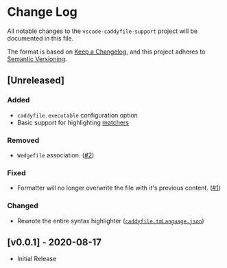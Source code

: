 # Change Log
All notable changes to the `vscode-caddyfile-support` project will be documented in this file.

The format is based on [Keep a Changelog](https://keepachangelog.com/en/1.0.0/), and this project adheres to [Semantic Versioning](https://semver.org/spec/v2.0.0.html).

## [Unreleased]
### Added
- `caddyfile.executable` configuration option
- Basic support for highlighting [matchers](https://caddyserver.com/docs/caddyfile/concepts#matchers)

### Removed
- `Wedgefile` association. ([#2](https://github.com/matthewpi/vscode-caddyfile-support/pull/2))

### Fixed
- Formatter will no longer overwrite the file with it's previous content. ([#1](https://github.com/matthewpi/vscode-caddyfile-support/issues/1))

### Changed
- Rewrote the entire syntax highlighter ([`caddyfile.tmLanguage.json`](https://github.com/matthewpi/vscode-caddyfile-support/blob/master/syntaxes/caddyfile.tmLanguage.json))

## [v0.0.1] - 2020-08-17
- Initial Release
